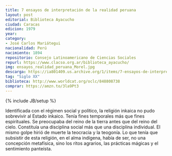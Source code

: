 ```yaml
---
title: 7 ensayos de interpretación de la realidad peruana
layout: post
editorial: Biblioteca Ayacucho
ciudad: Caracas
edicion: 1979
year: 
category:
- José Carlos Mariátegui
nacionalidad: Perú
nacimiento: 1894
repositorio: Consejo Latinoamericano de Ciencias Sociales
repurl: https://www.clacso.org.ar/biblioteca_ayacucho/
img: ensayos_realidad_peruana_Morel.jpg
descarga: https://ia801409.us.archive.org/1/items/7-ensayos-de-interpretacion-de-la-realidad-peruana-jose-carlos-mariategui/7%20ensayos%20de%20interpretaci%C3%B3n%20de%20la%20realidad%20peruana%20-%20Jos%C3%A9%20Carlos%20Mari%C3%A1tegui.pdf
tag: "Siglo XX"
biblioteca: http://www.worldcat.org/oclc/848808738
comprar: https://amzn.to/3la9Pt3
---
```

{% include JB/setup %}

Identificada con el régimen social y político, la religión inkaica no pudo sobrevivir al Estado inkaico. Tenía fines temporales más que fines espirituales. Se preocupaba del reino de la tierra antes que del reino del cielo. Constituía una disciplina social más que una disciplina individual. El mismo golpe hirió de muerte la teocracia y la teogonía. Lo que tenía que subsistir de esta religión, en el alma indígena, había de ser, no una concepción metafísica, sino los ritos agrarios, las prácticas mágicas y el sentimiento panteísta.
